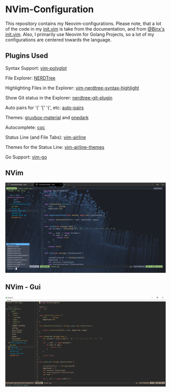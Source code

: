 # NVim-Configuration
This repository contains my Neovim-configurations. Please note, that a lot of the code in my [init.vim](/init.vim) is take from the documentation, and from [@Binx's init.vim](https://github.com/Binx-Codes/NeoVim-config). Also, I primarily use Neovim for Golang Projects, so a lot of my configurations are centered towards the language.

## Plugins Used

Syntax Support: [vim-polyglot](https://github.com/sheerun/vim-polyglot)

File Explorer: [NERDTree](https://github.com/scrooloose/NERDTree)

Highlighting Files in the Explorer: [vim-nerdtree-syntax-highlight](https://github.com/tiagofumo/vim-nerdtree-syntax-highlight)

Show Git status in the Explorer: [nerdtree-git-plugin](https://github.com/Xuyuanp/nerdtree-git-plugin)

Auto pairs for '(' '\[' '{', etc: [auto-pairs](https://github.com/)

Themes: [gruvbox-material](https://github.com/sainnhe/gruvbox-material) and [onedark](https://github.com/joshdick/onedark.vim)

Autocomplete: [coc](https://github.com/neoclide/coc.nvim)

Status Line (and File Tabs): [vim-airline](https://github.com/vim-airline/vim-airline)

Themes for the Status Line: [vim-airline-themes](https://github.com/vim-airline/vim-airline-themes)

Go Support: [vim-go](https://github.com/fatih/vim-go)

## NVim

<img src="/nvim_image.png" />

## NVim - Gui

<img src="/nvim_qt_image.png" />
